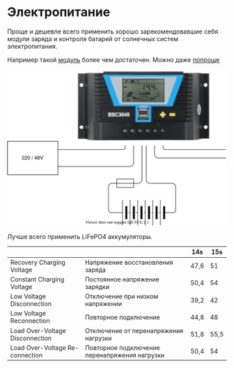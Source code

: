 # Электропитание

Проще и дешевле всего применить хорошо зарекомендовавшие себя модули заряда и контроля батарей
от солнечных систем электропитания.

Например такой [модуль](https://powmr.com/solar-charge-controller/current/40amps-mppt/powmr-40a-mppt-solar-charge-controller-12v-24v-36v-48v-auto-solar-regulator-with-lcd-display-mppt-40a/)
более чем достаточен. Можно даже [попроще](https://powmr.com/solar-charge-controller/series-en/solar-laderegler-pwm-30a-40a-50a-60a-80a-automat-solar-controller-12v-24v-36v-48v-pv100v-lithiumbatterien-ternare-lithiumbatterien-lithiumeisenphosphat-usw./)

![](solar.svg)

Лучше всего применить LiFePO4 аккумуляторы.

|  | | 14s | 15s |
| ---- | ---- | ---- | ---- |
| Recovery Charging Voltage | Напряжение восстановления заряда | 47,6 | 51 |
| Constant Charging Voltage | Постоянное напряжение зарядки | 50,4 | 54 |
| Low Voltage Disconnection | Отключение при низком напряжении | 39,2 | 42 |
| Low Voltage Reconnection | Повторное подключение | 44,8 | 48 |
| Load Over-Voltage Disconnection | Отключение от перенапряжения нагрузки | 51,8 | 55,5 |
| Load Over-Voltage Re-connection | Повторное подключение перенапряжения нагрузки | 50,4 | 54 |